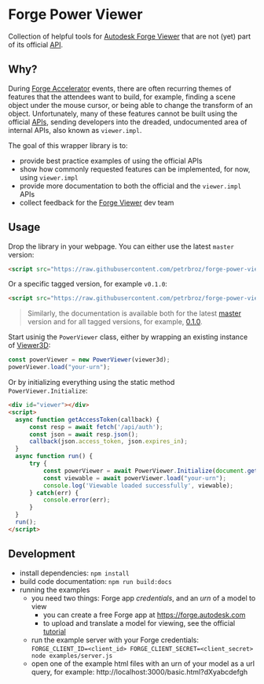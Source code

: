 # Forge Power Viewer

Collection of helpful tools for [Autodesk Forge Viewer](https://forge.autodesk.com/en/docs/viewer)
that are not (yet) part of its official [API](https://forge.autodesk.com/en/docs/viewer/v6/reference/javascript/viewer3d).

## Why?

During [Forge Accelerator](http://autodeskcloudaccelerator.com) events, there are often recurring themes
of features that the attendees want to build, for example, finding a scene object under the mouse cursor,
or being able to change the transform of an object. Unfortunately, many of these features cannot be built
using the official [APIs](https://forge.autodesk.com/en/docs/viewer/v6/reference/javascript/viewer3d),
sending developers into the dreaded, undocumented area of internal APIs, also known as `viewer.impl`.

The goal of this wrapper library is to:
- provide best practice examples of using the official APIs
- show how commonly requested features can be implemented, for now, using `viewer.impl`
- provide more documentation to both the official and the `viewer.impl` APIs
- collect feedback for the [Forge Viewer](https://forge.autodesk.com/en/docs/viewer) dev team

## Usage

Drop the library in your webpage. You can either use the latest `master` version:

```html
<script src="https://raw.githubusercontent.com/petrbroz/forge-power-viewer/master/src/PowerViewer.js"></script>
```

Or a specific tagged version, for example `v0.1.0`:

```html
<script src="https://raw.githubusercontent.com/petrbroz/forge-power-viewer/v0.1.0/src/PowerViewer.js"></script>
```

> Similarly, the documentation is available both for the latest [master](https://petrbroz.github.io/forge-power-viewer/master/index.html)
> version and for all tagged versions, for example, [0.1.0](https://petrbroz.github.io/forge-power-viewer/0.1.0/index.html).

Start usinig the `PowerViewer` class, either by wrapping an existing instance
of [Viewer3D](https://forge.autodesk.com/en/docs/viewer/v6/reference/javascript/viewer3d):

```js
const powerViewer = new PowerViewer(viewer3d);
powerViewer.load("your-urn");
```

Or by initializing everything using the static method `PowerViewer.Initialize`:

```html
<div id="viewer"></div>
<script>
  async function getAccessToken(callback) {
      const resp = await fetch('/api/auth');
      const json = await resp.json();
      callback(json.access_token, json.expires_in);
  }
  async function run() {
      try {
          const powerViewer = await PowerViewer.Initialize(document.getElementById('viewer'), getAccessToken);
          const viewable = await powerViewer.load("your-urn");
          console.log('Viewable loaded successfully', viewable);
      } catch(err) {
          console.error(err);
      }
  }
  run();
</script>
```

## Development

- install dependencies: `npm install`
- build code documentation: `npm run build:docs`
- running the examples
  - you need two things: Forge app _credentials_, and an _urn_ of a model to view
    - you can create a free Forge app at https://forge.autodesk.com
    - to upload and translate a model for viewing, see the official [tutorial](https://forge.autodesk.com/en/docs/model-derivative/v2/tutorials/prepare-file-for-viewer)
  - run the example server with your Forge credentials:
  `FORGE_CLIENT_ID=<client_id> FORGE_CLIENT_SECRET=<client_secret> node examples/server.js`
  - open one of the example html files with an urn of your model as a url query,
  for example: http://localhost:3000/basic.html?dXyabcdefgh
